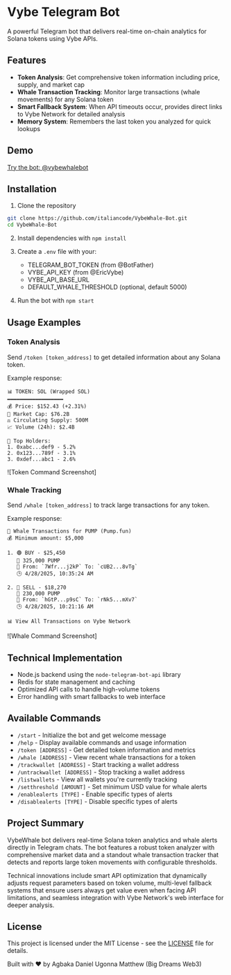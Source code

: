 # Vybe Telegram Bot

A powerful Telegram bot that delivers real-time on-chain analytics for Solana tokens using Vybe APIs.

## Features

- **Token Analysis**: Get comprehensive token information including price, supply, and market cap
- **Whale Transaction Tracking**: Monitor large transactions (whale movements) for any Solana token
- **Smart Fallback System**: When API timeouts occur, provides direct links to Vybe Network for detailed analysis
- **Memory System**: Remembers the last token you analyzed for quick lookups

## Demo

[Try the bot: @vybewhalebot](https://t.me/vybewhalebot)

## Installation

1. Clone the repository

```bash
git clone https://github.com/italiancode/VybeWhale-Bot.git
cd VybeWhale-Bot
```

2. Install dependencies with `npm install`

3. Create a `.env` file with your:

   - TELEGRAM_BOT_TOKEN (from @BotFather)
   - VYBE_API_KEY (from @EricVybe)
   - VYBE_API_BASE_URL
   - DEFAULT_WHALE_THRESHOLD (optional, default 5000)

4. Run the bot with `npm start`

## Usage Examples

### Token Analysis

Send `/token [token_address]` to get detailed information about any Solana token.

Example response:

```
📊 TOKEN: SOL (Wrapped SOL)
━━━━━━━━━━━━━━━━━━
💰 Price: $152.43 (+2.31%)
💎 Market Cap: $76.2B
⚖️ Circulating Supply: 500M
📈 Volume (24h): $2.4B

🥇 Top Holders:
1. 0xabc...def9 - 5.2%
2. 0x123...789f - 3.1%
3. 0xdef...abc1 - 2.6%
```

![Token Command Screenshot]

### Whale Tracking

Send `/whale [token_address]` to track large transactions for any token.

Example response:

```
🐋 Whale Transactions for PUMP (Pump.fun)
💰 Minimum amount: $5,000

1. 🟢 BUY - $25,450
   🔢 325,000 PUMP
   👤 From: `7Wfr...j2kP` To: `cUB2...8vTg`
   🕒 4/28/2025, 10:35:24 AM

2. 🔴 SELL - $18,270
   🔢 230,000 PUMP
   👤 From: `hGtP...p9sC` To: `rNk5...mXv7`
   🕒 4/28/2025, 10:21:16 AM

📊 View All Transactions on Vybe Network
```

![Whale Command Screenshot]

## Technical Implementation

- Node.js backend using the `node-telegram-bot-api` library
- Redis for state management and caching
- Optimized API calls to handle high-volume tokens
- Error handling with smart fallbacks to web interface

## Available Commands

- `/start` - Initialize the bot and get welcome message
- `/help` - Display available commands and usage information
- `/token [ADDRESS]` - Get detailed token information and metrics
- `/whale [ADDRESS]` - View recent whale transactions for a token
- `/trackwallet [ADDRESS]` - Start tracking a wallet address
- `/untrackwallet [ADDRESS]` - Stop tracking a wallet address
- `/listwallets` - View all wallets you're currently tracking
- `/setthreshold [AMOUNT]` - Set minimum USD value for whale alerts
- `/enablealerts [TYPE]` - Enable specific types of alerts
- `/disablealerts [TYPE]` - Disable specific types of alerts

## Project Summary

VybeWhale bot delivers real-time Solana token analytics and whale alerts directly in Telegram chats. The bot features a robust token analyzer with comprehensive market data and a standout whale transaction tracker that detects and reports large token movements with configurable thresholds.

Technical innovations include smart API optimization that dynamically adjusts request parameters based on token volume, multi-level fallback systems that ensure users always get value even when facing API limitations, and seamless integration with Vybe Network's web interface for deeper analysis.

## License

This project is licensed under the MIT License - see the [LICENSE](LICENSE) file for details.

Built with ❤️ by Agbaka Daniel Ugonna Matthew (Big Dreams Web3)
